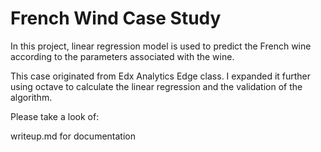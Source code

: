 # French Wind Case Study

In this project, linear regression model is used to predict the French wine according to the parameters associated with the wine. 

This case originated from Edx Analytics Edge class. I expanded it further using octave to calculate the linear regression and the validation of the algorithm.

Please take a look of:

writeup.md for documentation
